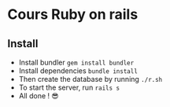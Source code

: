 # Cours Ruby on rails

## Install
* Install bundler `gem install bundler`
* Install dependencies `bundle install`
* Then create the database by running `./r.sh`
* To start the server, run `rails s`
* All done ! 😎
